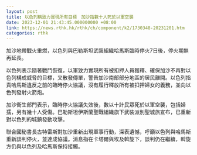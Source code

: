 ```yaml
---
layout: post
title: 以色列稱致力實現所有目標　加沙指數十人死於以軍空襲
date: 2023-12-01 21:43:45.000000000 +08:00
link: https://news.rthk.hk/rthk/ch/component/k2/1730348-20231201.htm
categories: rthk
---
```


加沙地帶戰火重燃，以色列與巴勒斯坦武裝組織哈馬斯臨時停火7日後，停火期無再延長。

以色列表示隨著戰鬥恢復，以軍致力實現所有被扣押人員獲釋、確保加沙不再對以色列構成威脅的目標，又散發傳單，警告加沙南部部分地區的居民離開。以色列指責哈馬斯違反之前的臨時停火協議，沒有履行釋放所有被扣押婦女的義務，並向以色列發射火箭炮。

加沙衛生部門表示，臨時停火協議失效後，數以十計民眾死於以軍空襲，包括婦孺，另有幾十人受傷。巴勒斯坦伊斯蘭聖戰組織旗下武裝派別聖城旅宣布，已重新對以色列的城鎮發動攻擊。

聯合國秘書長古特雷斯對加沙重新出現軍事行動，深表遺憾，呼籲以色列與哈馬斯重新談判停火，並達成協議。消息指在卡塔爾與埃及斡旋下，談判仍在繼續，斡旋方仍與以色列及哈馬斯保持接觸。
